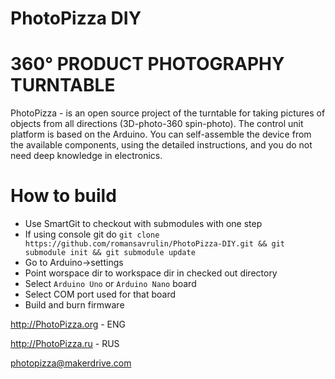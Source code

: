 # PhotoPizza DIY
# 360° PRODUCT PHOTOGRAPHY TURNTABLE

PhotoPizza - is an open source project of the turntable for taking pictures of objects from all directions
(3D-photo-360 spin-photo).
The control unit platform is based on the Arduino.
You can self-assemble the device from the available components,
using the detailed instructions, and you do not need deep knowledge in electronics.

# How to build

* Use SmartGit to checkout with submodules with one step
* If using console git do `git clone https://github.com/romansavrulin/PhotoPizza-DIY.git && git submodule init && git submodule update`
* Go to Arduino->settings
* Point worspace dir to workspace dir in checked out directory
* Select `Arduino Uno` or `Arduino Nano` board
* Select COM port used for that board
* Build and burn firmware

http://PhotoPizza.org - ENG

http://PhotoPizza.ru - RUS

photopizza@makerdrive.com
